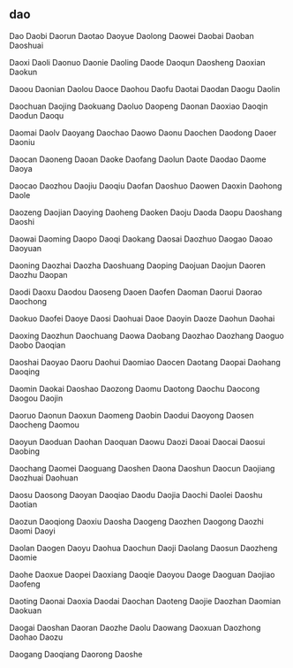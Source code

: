 dao
---

Dao Daobi Daorun Daotao Daoyue Daolong Daowei Daobai Daoban Daoshuai

Daoxi Daoli Daonuo Daonie Daoling Daode Daoqun Daosheng Daoxian Daokun

Daoou Daonian Daolou Daoce Daohou Daofu Daotai Daodan Daogu Daolin

Daochuan Daojing Daokuang Daoluo Daopeng Daonan Daoxiao Daoqin Daodun Daoqu

Daomai Daolv Daoyang Daochao Daowo Daonu Daochen Daodong Daoer Daoniu

Daocan Daoneng Daoan Daoke Daofang Daolun Daote Daodao Daome Daoya

Daocao Daozhou Daojiu Daoqiu Daofan Daoshuo Daowen Daoxin Daohong Daole

Daozeng Daojian Daoying Daoheng Daoken Daoju Daoda Daopu Daoshang Daoshi

Daowai Daoming Daopo Daoqi Daokang Daosai Daozhuo Daogao Daoao Daoyuan

Daoning Daozhai Daozha Daoshuang Daoping Daojuan Daojun Daoren Daozhu Daopan

Daodi Daoxu Daodou Daoseng Daoen Daofen Daoman Daorui Daorao Daochong

Daokuo Daofei Daoye Daosi Daohuai Daoe Daoyin Daoze Daohun Daohai

Daoxing Daozhun Daochuang Daowa Daobang Daozhao Daozhang Daoguo Daobo   Daoqian

Daoshai Daoyao Daoru Daohui Daomiao Daocen Daotang Daopai Daohang Daoqing

Daomin Daokai Daoshao Daozong Daomu Daotong Daochu Daocong Daogou Daojin

Daoruo Daonun Daoxun Daomeng Daobin Daodui Daoyong Daosen Daocheng Daomou

Daoyun Daoduan Daohan Daoquan Daowu Daozi Daoai Daocai Daosui Daobing

Daochang Daomei Daoguang Daoshen Daona Daoshun Daocun Daojiang Daozhuai Daohuan

Daosu Daosong Daoyan Daoqiao Daodu Daojia Daochi Daolei Daoshu Daotian

Daozun Daoqiong Daoxiu Daosha Daogeng Daozhen Daogong Daozhi Daomi Daoyi

Daolan Daogen Daoyu Daohua Daochun Daoji Daolang Daosun Daozheng Daomie

Daohe Daoxue Daopei Daoxiang Daoqie Daoyou Daoge Daoguan Daojiao Daofeng

Daoting Daonai Daoxia Daodai Daochan Daoteng Daojie Daozhan Daomian Daokuan

Daogai Daoshan Daoran Daozhe Daolu Daowang Daoxuan Daozhong Daohao Daozu

Daogang Daoqiang Daorong Daoshe 